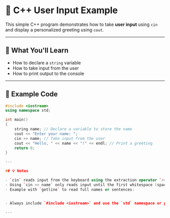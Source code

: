 # 👋 C++ User Input Example

This simple C++ program demonstrates how to take **user input** using `cin` and display a personalized greeting using `cout`.

---

## 🧠 What You'll Learn

- How to declare a `string` variable
- How to take input from the user
- How to print output to the console

---

## 🧪 Example Code

```cpp
#include <iostream>
using namespace std;

int main()
{
    string name; // Declare a variable to store the name
    cout << "Enter your name: ";
    cin >> name; // Take input from the user
    cout << "Hello, " << name << "!" << endl; // Print a greeting
    return 0;
}

---

## 💡 Notes

- `cin` reads input from the keyboard using the extraction operator `>>`.
- Using `cin >> name` only reads input until the first whitespace (space, tab, newline). For full line input (including spaces), use `getline(cin, name)`.
- Example with `getline` to read full names or sentences:


- Always include `#include <iostream>` and use the `std` namespace or prefix `std::` before `cin` and `cout`.

---

